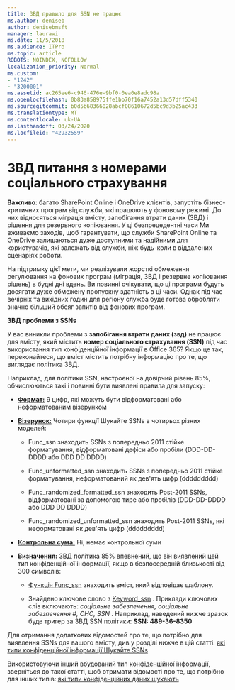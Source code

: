 ```yaml
---
title: ЗВД правило для SSN не працює
ms.author: deniseb
author: denisebmsft
manager: laurawi
ms.date: 11/5/2018
ms.audience: ITPro
ms.topic: article
ROBOTS: NOINDEX, NOFOLLOW
localization_priority: Normal
ms.custom:
- "1242"
- "3200001"
ms.assetid: ac265ee6-c946-476e-9bf0-0ea0e8adc98a
ms.openlocfilehash: 0b83a858975ffe1bb70f16a7452a13d57dff5340
ms.sourcegitcommit: b0d5b68366028abcf08610672d5bc9d3b25ac433
ms.translationtype: MT
ms.contentlocale: uk-UA
ms.lasthandoff: 03/24/2020
ms.locfileid: "42932559"
---
```

# <a name="dlp-issues-with-social-security-numbers"></a>ЗВД питання з номерами соціального страхування

**Важливо**: багато SharePoint Online і OneDrive клієнтів, запустіть бізнес-критичних програм від служби, які працюють у фоновому режимі. До них відносяться міграція вмісту, запобігання втрати даних (ЗВД) і рішення для резервного копіювання. У ці безпрецедентні часи Ми вживаємо заходів, щоб гарантувати, що служби SharePoint Online та OneDrive залишаються дуже доступними та надійними для користувачів, які залежать від служби, ніж будь-коли в віддалених сценаріях роботи.

На підтримку цієї мети, ми реалізували жорсткі обмеження регулювання на фонових програм (міграція, ЗВД і резервне копіювання рішень) в будні дні вдень. Ви повинні очікувати, що ці програми будуть досягати дуже обмежену пропускну здатність в ці часи. Однак під час вечірніх та вихідних годин для регіону служба буде готова обробляти значно більший обсяг запитів від фонових програм.

**ЗВД проблеми з SSNs**

У вас виникли проблеми з **запобігання втрати даних (звд)** не працює для вмісту, який містить **номер соціального страхування (SSN)** під час використання тип конфіденційної інформації в Office 365? Якщо це так, переконайтеся, що вміст містить потрібну інформацію про те, що виглядає політика ЗВД. 
  
Наприклад, для політики SSN, настроєної на довірчий рівень 85%, обчислюються такі і повинні бути виявлені правила для запуску:
  
- **[Формат:](https://docs.microsoft.com/office365/securitycompliance/what-the-sensitive-information-types-look-for#format-80)** 9 цифр, які можуть бути відформатовані або неформатованим візерунком

- **[Візерунок:](https://msconnect.microsoft.com/https:/docs.microsoft.com/office365/securitycompliance/what-the-sensitive-information-types-look-for#pattern-80)** Чотири функції Шукайте SSNs в чотирьох різних моделей:

  - Func_ssn знаходить SSNs з попередньо 2011 стійке форматування, відформатовані дефіси або пробіли (DDD-DD-DDDD або DDD DD DDDD)

  - Func_unformatted_ssn знаходить SSNs з попередньо 2011 стійке форматування, неформатований як дев'ять цифр (ddddddddd)

  - Func_randomized_formatted_ssn знаходить Post-2011 SSNs, відформатовані за допомогою тире або пробілів (DDD-DD-DDDD або DDD DD DDDD)

  - Func_randomized_unformatted_ssn знаходить Post-2011 SSNs, які неформатовані як дев'ять цифр (ddddddddd)

- **[Контрольна сума:](https://docs.microsoft.com/office365/securitycompliance/what-the-sensitive-information-types-look-for#checksum-79)** Ні, немає контрольної суми

- **[Визначення:](https://docs.microsoft.com/office365/securitycompliance/what-the-sensitive-information-types-look-for#definition-80)** ЗВД політика 85% впевнений, що він виявлений цей тип конфіденційної інформації, якщо в безпосередній близькості від 300 символів:

  - [Функція Func_ssn](https://docs.microsoft.com/office365/securitycompliance/what-the-sensitive-information-types-look-for#pattern-80) знаходить вміст, який відповідає шаблону.

  - Знайдено ключове слово з [Keyword_ssn](https://docs.microsoft.com/office365/securitycompliance/what-the-sensitive-information-types-look-for#keyword_ssn) . Приклади ключових слів включають: *соціальне забезпечення, соціальне забезпечення #, СНС, SSN* . Наприклад, наведений нижче зразок буде тригер за ЗВД SSN політики: **SSN: 489-36-8350**
  
Для отримання додаткових відомостей про те, що потрібно для виявлення SSNs для вашого вмісту, див у розділі нижче в цій статті: [які типи конфіденційної інформації Шукайте SSNs](https://docs.microsoft.com/office365/securitycompliance/what-the-sensitive-information-types-look-for#us-social-security-number-ssn)
  
Використовуючи інший вбудований тип конфіденційної інформації, зверніться до такої статті, щоб отримати відомості про те, що потрібно для інших типів: [які типи конфіденційних даних шукають](https://docs.microsoft.com/office365/securitycompliance/what-the-sensitive-information-types-look-for)
  